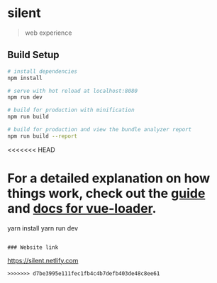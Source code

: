 # silent

> web experience

## Build Setup

``` bash
# install dependencies
npm install

# serve with hot reload at localhost:8080
npm run dev

# build for production with minification
npm run build

# build for production and view the bundle analyzer report
npm run build --report
```
<<<<<<< HEAD

For a detailed explanation on how things work, check out the [guide](http://vuejs-templates.github.io/webpack/) and [docs for vue-loader](http://vuejs.github.io/vue-loader).
=======
yarn install
yarn run dev
```

### Website link
```
https://silent.netlify.com
```
>>>>>>> d7be3995e111fec1fb4c4b7defb403de48c8ee61
